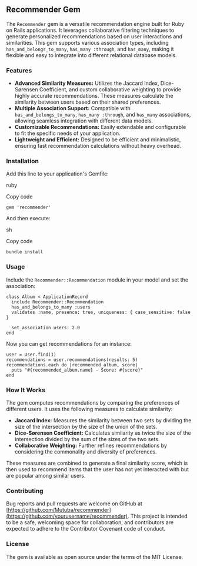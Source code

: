 ## Recommender Gem

The `Recommender` gem is a versatile recommendation engine built for Ruby on Rails applications. It leverages collaborative filtering techniques to generate personalized recommendations based on user interactions and similarities. This gem supports various association types, including `has_and_belongs_to_many`, `has_many :through`, and `has_many`, making it flexible and easy to integrate into different relational database models.

### Features

- **Advanced Similarity Measures:** Utilizes the Jaccard Index, Dice-Sørensen Coefficient, and custom collaborative weighting to provide highly accurate recommendations. These measures calculate the similarity between users based on their shared preferences.
- **Multiple Association Support:** Compatible with `has_and_belongs_to_many`, `has_many :through`, and `has_many` associations, allowing seamless integration with different data models.
- **Customizable Recommendations:** Easily extendable and configurable to fit the specific needs of your application.
- **Lightweight and Efficient:** Designed to be efficient and minimalistic, ensuring fast recommendation calculations without heavy overhead.

### Installation

Add this line to your application's Gemfile:

ruby

Copy code

`gem 'recommender'`

And then execute:

sh

Copy code

`bundle install`

### Usage

Include the `Recommender::Recommendation` module in your model and set the association:

```
class Album < ApplicationRecord
  include Recommender::Recommendation
  has_and_belongs_to_many :users
  validates :name, presence: true, uniqueness: { case_sensitive: false }

  set_association users: 2.0
end
```

Now you can get recommendations for an instance:

```
user = User.find(1)
recommendations = user.recommendations(results: 5)
recommendations.each do |recommended_album, score|
  puts "#{recommended_album.name} - Score: #{score}"
end
```

### How It Works

The gem computes recommendations by comparing the preferences of different users. It uses the following measures to calculate similarity:

- **Jaccard Index:** Measures the similarity between two sets by dividing the size of the intersection by the size of the union of the sets.
- **Dice-Sørensen Coefficient:** Calculates similarity as twice the size of the intersection divided by the sum of the sizes of the two sets.
- **Collaborative Weighting:** Further refines recommendations by considering the commonality and diversity of preferences.

These measures are combined to generate a final similarity score, which is then used to recommend items that the user has not yet interacted with but are popular among similar users.

### Contributing

Bug reports and pull requests are welcome on GitHub at [https://github.com/Mutuba/recommender](https://github.com/yourusername/recommender). This project is intended to be a safe, welcoming space for collaboration, and contributors are expected to adhere to the Contributor Covenant code of conduct.

### License

The gem is available as open source under the terms of the MIT License.

